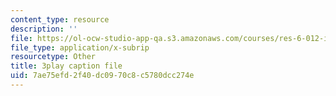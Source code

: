 ```yaml
---
content_type: resource
description: ''
file: https://ol-ocw-studio-app-qa.s3.amazonaws.com/courses/res-6-012-introduction-to-probability-spring-2018/7ae75efd2f40dc0970c8c5780dcc274e_CipR1Jypkz0.srt
file_type: application/x-subrip
resourcetype: Other
title: 3play caption file
uid: 7ae75efd-2f40-dc09-70c8-c5780dcc274e
---
```

